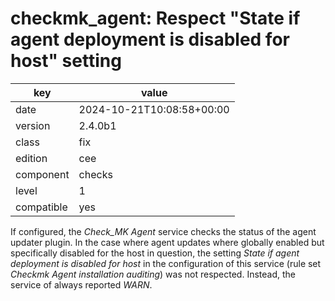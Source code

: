 [//]: # (werk v2)
# checkmk_agent: Respect "State if agent deployment is disabled for host" setting

key        | value
---------- | ---
date       | 2024-10-21T10:08:58+00:00
version    | 2.4.0b1
class      | fix
edition    | cee
component  | checks
level      | 1
compatible | yes

If configured, the _Check\_MK Agent_ service checks the status of the agent updater plugin. In the
case where agent updates where globally enabled but specifically disabled for the host in question,
the setting _State if agent deployment is disabled for host_ in the configuration of this service
(rule set _Checkmk Agent installation auditing_) was not respected. Instead, the service of always
reported _WARN_.
